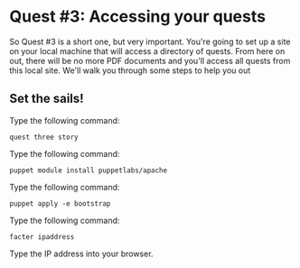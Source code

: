 # Quest #3: Accessing your quests

So Quest #3 is a short one, but very important. You're going to set up a site on your local machine that will access a directory of quests. From here on out, there will be no more PDF documents and you'll access all quests from this local site. We'll walk you through some steps to help you out

## Set the sails!

Type the following command:

	quest three story

<!--You did well Swabbie on your previous quest. You're a quick learner ay. I think you'll be a fine addition to the crew. The Captain sure knows how to pick'em ay. We're about to set the sails and head out to sea. Any final questions before be raise the anchor? Ay, I didn't think so. I hope your ready for some adventure!-->

Type the following command:

	puppet module install puppetlabs/apache

<!--We may need to change the port of the apache config file to access the 'site' on their local 
machine that will house all the quests-->
<!--what about caching this module-->

<!--Once this is installed and running we need to point the VM IP address to the browser-->

Type the following command:

	puppet apply -e bootstrap

<!--installs site on the local machine-->
<!--have .pp constructed and cached-->

Type the following command:

	facter ipaddress
	
Type the IP address into your browser.

<!--We need a plan for updating quests-->
<!--would a package installer be an option?-->
<!--how would we notify the user that there is a new package to be installed?-->